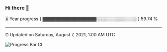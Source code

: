 ### Hi there 👋

⏳ Year progress { ▓▓▓▓▓▓▓▓▓▓▓▓▓▓▓▓▓░░░░░░░░░░░░░ } 59.74 %

---

⏰ Updated on Saturday, August 7, 2021, 1:00 AM UTC

![Progress Bar CI](https://github.com/arthurbuhl/arthurbuhl/workflows/Progress%20Bar%20CI/badge.svg)
